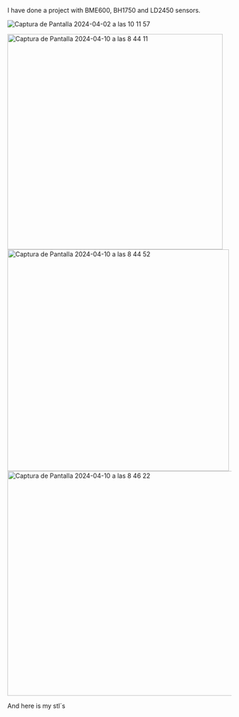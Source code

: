  I have done a project with BME600, BH1750 and LD2450 sensors.
 
 ![Captura de Pantalla 2024-04-02 a las 10 11 57](https://github.com/Waterbrain/stles/assets/5563436/ce0ffaba-23c3-4463-99a7-70faff667441)

 <img width="484" alt="Captura de Pantalla 2024-04-10 a las 8 44 11" src="https://github.com/Waterbrain/stles/assets/5563436/5ba7f824-9c7f-40ba-bb8e-1f025f84d360">

<img width="498" alt="Captura de Pantalla 2024-04-10 a las 8 44 52" src="https://github.com/Waterbrain/stles/assets/5563436/d3cfe850-efaf-47eb-9672-a6da2ae6559b">

 <img width="505" alt="Captura de Pantalla 2024-04-10 a las 8 46 22" src="https://github.com/Waterbrain/stles/assets/5563436/d9d468eb-29ce-49be-9ec7-ba90181b1cfc">

 
 
 And here is my stl´s
